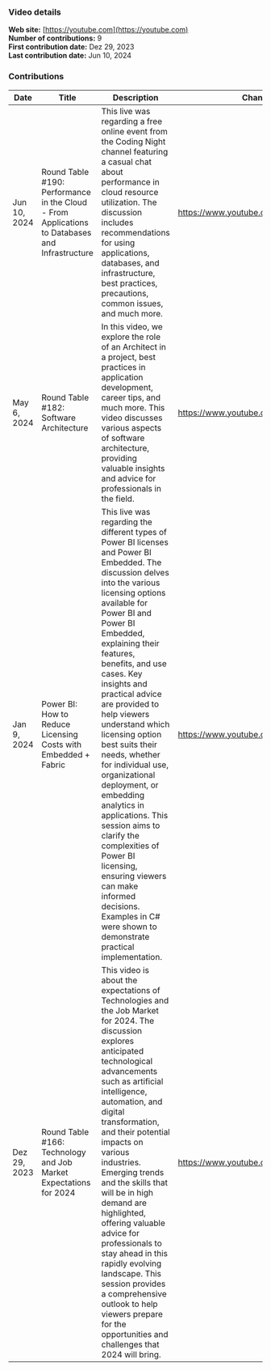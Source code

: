 ### Video details

**Web site:** [https://youtube.com](https://youtube.com)  
**Number of contributions:**  9  
**First contribution date:**  Dez 29, 2023  
**Last contribution date:**  Jun 10, 2024  

### Contributions

| Date      | Title           |Description    | Channel       | Link         | LinkedIn link |
|-----------|-----------------|---------------|---------------|--------------|---------------|
|Jun 10, 2024|Round Table #190: Performance in the Cloud - From Applications to Databases and Infrastructure|This live was regarding a free online event from the Coding Night channel featuring a casual chat about performance in cloud resource utilization. The discussion includes recommendations for using applications, databases, and infrastructure, best practices, precautions, common issues, and much more.|https://www.youtube.com/@CodingNight|https://www.youtube.com/watch?v=m9nvJIfffZo|https://www.linkedin.com/posts/tallesvaliatti_azure-devops-cloud-activity-7215141661549486080-zzA6?utm_source=share&utm_medium=member_desktop|
|May 6, 2024|Round Table #182: Software Architecture|In this video, we explore the role of an Architect in a project, best practices in application development, career tips, and much more. This video discusses various aspects of software architecture, providing valuable insights and advice for professionals in the field.|https://www.youtube.com/@CodingNight|https://www.youtube.com/watch?v=-AW1s1oZhzM|
|Jan 9, 2024|Power BI: How to Reduce Licensing Costs with Embedded + Fabric|This live was regarding the different types of Power BI licenses and Power BI Embedded. The discussion delves into the various licensing options available for Power BI and Power BI Embedded, explaining their features, benefits, and use cases. Key insights and practical advice are provided to help viewers understand which licensing option best suits their needs, whether for individual use, organizational deployment, or embedding analytics in applications. This session aims to clarify the complexities of Power BI licensing, ensuring viewers can make informed decisions. Examples in C# were shown to demonstrate practical implementation.|https://www.youtube.com/@CanalDotNET|https://www.youtube.com/watch?v=m32kuyLu5VU&t=5972s|https://www.linkedin.com/posts/tallesvaliatti_ontem-tivemos-outra-super-live-sobre-os-diferentes-activity-7151176268909027328-mX0A?utm_source=share&utm_medium=member_desktop|
|Dez 29, 2023|Round Table #166: Technology and Job Market Expectations for 2024|This video is about the expectations of Technologies and the Job Market for 2024. The discussion explores anticipated technological advancements such as artificial intelligence, automation, and digital transformation, and their potential impacts on various industries. Emerging trends and the skills that will be in high demand are highlighted, offering valuable advice for professionals to stay ahead in this rapidly evolving landscape. This session provides a comprehensive outlook to help viewers prepare for the opportunities and challenges that 2024 will bring.|https://www.youtube.com/@CodingNight|https://www.youtube.com/watch?v=wUzfemvz7s0|https://www.linkedin.com/posts/tallesvaliatti_para-fechar-o-ano-participei-de-uma-live-activity-7147702101253545984-4cyB?utm_source=share&utm_medium=member_desktop|